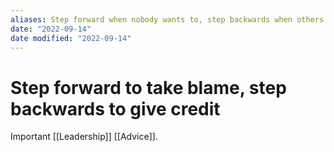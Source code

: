 ```yaml
---
aliases: Step forward when nobody wants to, step backwards when others do
date: "2022-09-14"
date modified: "2022-09-14"
---
```


# Step forward to take blame, step backwards to give credit
Important [[Leadership]] [[Advice]].
